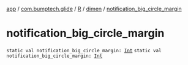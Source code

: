 [app](../../../index.md) / [com.bumptech.glide](../../index.md) / [R](../index.md) / [dimen](index.md) / [notification_big_circle_margin](./notification_big_circle_margin.md)

# notification_big_circle_margin

`static val notification_big_circle_margin: `[`Int`](https://kotlinlang.org/api/latest/jvm/stdlib/kotlin/-int/index.html)
`static val notification_big_circle_margin: `[`Int`](https://kotlinlang.org/api/latest/jvm/stdlib/kotlin/-int/index.html)